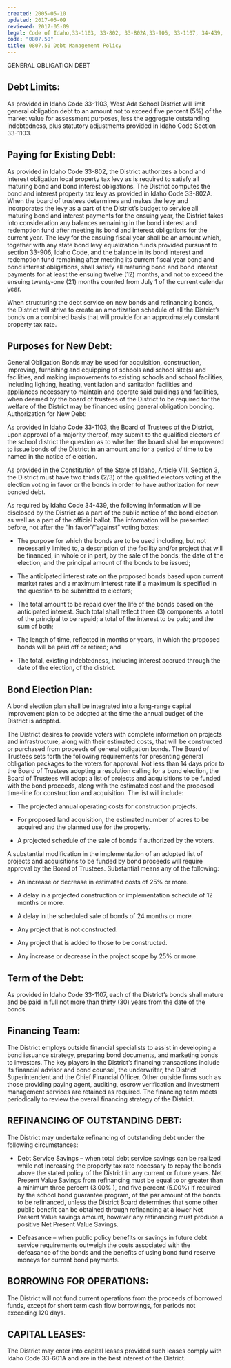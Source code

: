 ```yaml
---
created: 2005-05-10
updated: 2017-05-09
reviewed: 2017-05-09
legal: Code of Idaho,33-1103, 33-802, 33-802A,33-906, 33-1107, 34-439, 63-3102, 33- 601A
code: "0807.50"
title: 0807.50 Debt Management Policy
---
```


GENERAL OBLIGATION DEBT

## Debt Limits:

As provided in Idaho Code 33-1103, West Ada School District will limit general obligation debt to an amount not to exceed five percent (5%) of the market value for assessment purposes, less the aggregate outstanding indebtedness, plus statutory adjustments provided in Idaho Code Section 33-1103.

## Paying for Existing Debt:

As provided in Idaho Code 33-802, the District authorizes a bond and interest obligation local property tax levy as is required to satisfy all maturing bond and bond interest obligations. The District computes the bond and interest property tax levy as provided in Idaho Code 33-802A. When the board of trustees determines and makes the levy and incorporates the levy as a part of the District’s budget to service all maturing bond and interest payments for the ensuing year, the District takes into consideration any balances remaining in the bond interest and redemption fund after meeting its bond and interest obligations for the current year. The levy for the ensuing fiscal year shall be an amount which, together with any state bond levy equalization funds provided pursuant to section 33-906, Idaho Code, and the balance in its bond interest and redemption fund remaining after meeting its current fiscal year bond and bond interest obligations, shall satisfy all maturing bond and bond interest payments for at least the ensuing twelve (12) months, and not to exceed the ensuing twenty-one (21) months counted from July 1 of the current calendar year.

When structuring the debt service on new bonds and refinancing bonds, the District will strive to create an amortization schedule of all the District’s bonds on a combined basis that will provide for an approximately constant property tax rate.

## Purposes for New Debt:

General Obligation Bonds may be used for acquisition, construction, improving, furnishing and equipping of schools and school site(s) and facilities, and making improvements to existing schools and school facilities, including lighting, heating, ventilation and sanitation facilities and appliances necessary to maintain and operate said buildings and facilities, when deemed by the board of trustees of the District to be required for the welfare of the District may be financed using general obligation bonding. Authorization for New Debt:

As provided in Idaho Code 33-1103, the Board of Trustees of the District, upon approval of a majority thereof, may submit to the qualified electors of the school district the question as to whether the board shall be empowered to issue bonds of the District in an amount and for a period of time to be named in the notice of election.

As provided in the Constitution of the State of Idaho, Article VIII, Section 3, the District must have two thirds (2/3) of the qualified electors voting at the election voting in favor or the bonds in order to have authorization for new bonded debt.

As required by Idaho Code 34-439, the following information will be disclosed by the District as a part of the public notice of the bond election as well as a part of the official ballot. The information will be presented before, not after the “In favor”/“against” voting boxes:

- The purpose for which the bonds are to be used including, but not necessarily limited to, a description of the facility and/or project that will be financed, in whole or in part, by the sale of the bonds; the date of the election; and the principal amount of the bonds to be issued;

- The anticipated interest rate on the proposed bonds based upon current market rates and a maximum interest rate if a maximum is specified in the question to be submitted to electors;

- The total amount to be repaid over the life of the bonds based on the anticipated interest. Such total shall reflect three (3) components: a total of the principal to be repaid; a total of the interest to be paid; and the sum of both;

- The length of time, reflected in months or years, in which the proposed bonds will be paid off or retired; and

- The total, existing indebtedness, including interest accrued through the date of the election, of the district.

## Bond Election Plan:

A bond election plan shall be integrated into a long-range capital improvement plan to be adopted at the time the annual budget of the District is adopted.

The District desires to provide voters with complete information on projects and infrastructure, along with their estimated costs, that will be constructed or purchased from proceeds of general obligation bonds. The Board of Trustees sets forth the following requirements for presenting general obligation packages to the voters for approval. Not less than 14 days prior to the Board of Trustees adopting a resolution calling for a bond election, the Board of Trustees will adopt a list of projects and acquisitions to be funded with the bond proceeds, along with the estimated cost and the proposed time-line for construction and acquisition. The list will include:

- The projected annual operating costs for construction projects.

- For proposed land acquisition, the estimated number of acres to be acquired and the planned use for the property.

- A projected schedule of the sale of bonds if authorized by the voters.

A substantial modification in the implementation of an adopted list of projects and acquisitions to be funded by bond proceeds will require approval by the Board of Trustees. Substantial means any of the following:

- An increase or decrease in estimated costs of 25% or more.

- A delay in a projected construction or implementation schedule of 12 months or more.

- A delay in the scheduled sale of bonds of 24 months or more.

- Any project that is not constructed.

- Any project that is added to those to be constructed.

- Any increase or decrease in the project scope by 25% or more.

## Term of the Debt:

As provided in Idaho Code 33-1107, each of the District’s bonds shall mature and be paid in full not more than thirty (30) years from the date of the bonds.

## Financing Team:

The District employs outside financial specialists to assist in developing a bond issuance strategy, preparing bond documents, and marketing bonds to investors. The key players in the District’s financing transactions include its financial advisor and bond counsel, the underwriter, the District Superintendent and the Chief Financial Officer. Other outside firms such as those providing paying agent, auditing, escrow verification and investment management services are retained as required. The financing team meets periodically to review the overall financing strategy of the District.

## REFINANCING OF OUTSTANDING DEBT:

The District may undertake refinancing of outstanding debt under the following circumstances:

- Debt Service Savings – when total debt service savings can be realized while not increasing the property tax rate necessary to repay the bonds above the stated policy of the District in any current or future years. Net Present Value Savings from refinancing must be equal to or greater than a minimum three percent (3.00% ), and five percent (5.00%) if required by the school bond guarantee program, of the par amount of the bonds to be refinanced, unless the District Board determines that some other public benefit can be obtained through refinancing at a lower Net Present Value savings amount, however any refinancing must produce a positive Net Present Value Savings.

- Defeasance – when public policy benefits or savings in future debt service requirements outweigh the costs associated with the defeasance of the bonds and the benefits of using bond fund reserve moneys for current bond payments.

## BORROWING FOR OPERATIONS:

The District will not fund current operations from the proceeds of borrowed funds, except for short term cash flow borrowings, for periods not exceeding 120 days.

## CAPITAL LEASES:

The District may enter into capital leases provided such leases comply with Idaho Code 33-601A and are in the best interest of the District.


